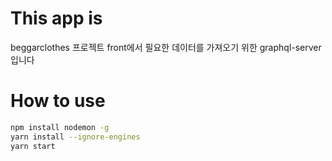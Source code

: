 # This app is
beggarclothes 프로젝트 front에서 필요한 데이터를 가져오기 위한 graphql-server 입니다

# How to use
```bash
npm install nodemon -g
yarn install --ignore-engines
yarn start
```
